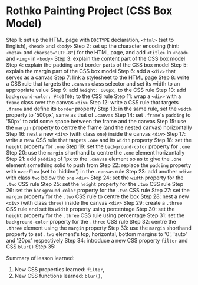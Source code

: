 # Rothko Painting Project (CSS Box Model)

Step 1: set up the HTML page with `DOCTYPE` declaration, `<html>` (set to
        English), `<head>` and `<body>`
Step 2: set up the character encoding (hint: `<meta>` and `charset="UTF-8"`) for
        the HTML page, and add `<title>` in `<head>` and `<img>` in `<body>`
Step 3: explain the content part of the CSS box model
Step 4: explain the padding and border parts of the CSS box model
Step 5: explain the margin part of the CSS box model
Step 6: add a `<div>` that serves as a canvas
Step 7: link a stylesheet to the HTML page
Step 8: write a CSS rule that targets the `.canvas` class selector and set its
        width to an appropriate value
Step 9: add `height: 600px;` to the CSS rule
Step 10: add `background-color: #4d0f00;` to the CSS rule
Step 11: wrap a `<div>` with a `frame` class over the canvas `<div>`
Step 12: write a CSS rule that targets `.frame` and define its `border` property
Step 13: in the same rule, set the `width` property to '500px', same as that of
         `.canvas`
Step 14: set `.frame`'s `padding` to '50px' to add some space between the frame
         and the canvas
Step 15: use the `margin` property to centre the frame (and the nested canvas)
         horizontally
Step 16: nest a new `<div>` (with class `one`) inside the canvas `<div>`
Step 17: write a new CSS rule that targets `.one` and its `width` property
Step 18: set the `height` property for `.one`
Step 19: set the `background-color` property for `.one`
Step 20: use the `margin` shorthand to centre the `.one` element horizontally
Step 21: add `padding` of 1px to the `.canvas` element so as to give the `.one`
         element something solid to push from
Step 22: replace the `padding` property with `overflow` (set to 'hidden') in
         the `.canvas` rule
Step 23: add another `<div>` with class `two` below the `one` `<div>`
Step 24: set the `width` property for the `.two` CSS rule
Step 25: set the `height` property for the `.two` CSS rule
Step 26: set the `background-color` property for the `.two` CSS rule
Step 27: set the `margin` property for the `.two` CSS rule to centre the box
Step 28: nest a new `<div>` (with class `three`) inside the canvas `<div>`
Step 29: create a `.three` CSS rule and set its `width` property using
         percentage
Step 30: set the `height` property for the `.three` CSS rule using percentage
Step 31: set the `background-color` property for the `.three` CSS rule
Step 32: centre the `.three` element using the `margin` property
Step 33: use the `margin` shorthand property to set `.two` element's top,
         horizontal, bottom margins to '0', 'auto' and '20px' respectively
Step 34: introduce a new CSS property `filter` and CSS `blur()`
Step 35:

Summary of lesson learned:

1. New CSS properties learned: `filter`,
2. New CSS functions learned: `blur()`,
